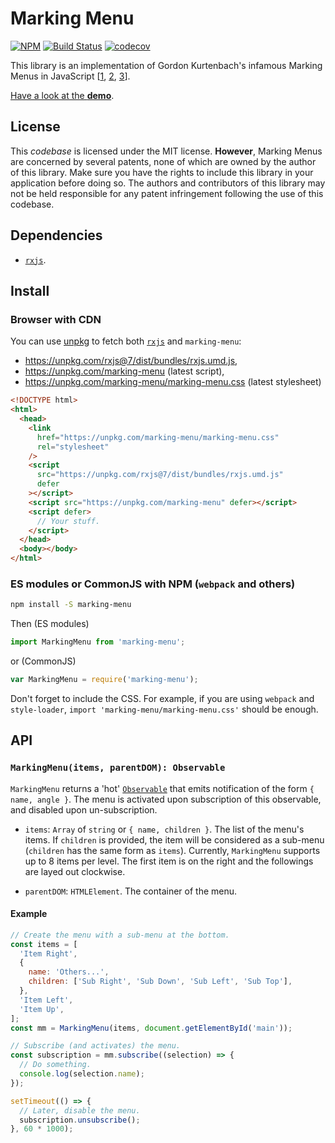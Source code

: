 # Marking Menu

[![NPM](https://img.shields.io/npm/v/marking-menu.svg)](https://www.npmjs.com/package/marking-menu)
[![Build Status](https://travis-ci.org/QuentinRoy/Marking-Menu.svg?branch=master)](https://travis-ci.org/QuentinRoy/Marking-Menu)
[![codecov](https://img.shields.io/codecov/c/github/QuentinRoy/Marking-Menu.svg)](https://codecov.io/gh/QuentinRoy/Marking-Menu)

This library is an implementation of Gordon Kurtenbach's infamous Marking Menus in JavaScript [[1](https://doi.org/10.1145/120782.120797), [2](http://doi.acm.org/10.1145/169059.169426), [3](http://doi.acm.org/10.1145/191666.191759)].

[Have a look at the **demo**](quentinroy.github.io/marking-menu/).

## License

This _codebase_ is licensed under the MIT license.
**However**, Marking Menus are concerned by several patents, none of which are owned by the author of this library.
Make sure you have the rights to include this library in your application before doing so.
The authors and contributors of this library may not be held responsible for any patent infringement following the use of this codebase.

## Dependencies

- [`rxjs`](http://reactivex.io/rxjs/).

## Install

### Browser with CDN

You can use [unpkg](https://unpkg.com) to fetch both [`rxjs`](http://reactivex.io/rxjs/) and `marking-menu`:

- https://unpkg.com/rxjs@7/dist/bundles/rxjs.umd.js,
- https://unpkg.com/marking-menu (latest script),
- https://unpkg.com/marking-menu/marking-menu.css (latest stylesheet)

```html
<!DOCTYPE html>
<html>
  <head>
    <link
      href="https://unpkg.com/marking-menu/marking-menu.css"
      rel="stylesheet"
    />
    <script
      src="https://unpkg.com/rxjs@7/dist/bundles/rxjs.umd.js"
      defer
    ></script>
    <script src="https://unpkg.com/marking-menu" defer></script>
    <script defer>
      // Your stuff.
    </script>
  </head>
  <body></body>
</html>
```

### ES modules or CommonJS with NPM (`webpack` and others)

```sh
npm install -S marking-menu
```

Then (ES modules)

```js
import MarkingMenu from 'marking-menu';
```

or (CommonJS)

```js
var MarkingMenu = require('marking-menu');
```

Don't forget to include the CSS.
For example, if you are using `webpack` and `style-loader`, `import 'marking-menu/marking-menu.css'` should be enough.

## API

### `MarkingMenu(items, parentDOM): Observable`

`MarkingMenu` returns a 'hot' [`Observable`](https://github.com/tc39/proposal-observable) that emits notification of the form `{ name, angle }`. The menu is activated upon subscription of this observable, and disabled upon un-subscription.

- `items`: `Array` of `string` or `{ name, children }`. The list of the menu's items. If `children` is provided, the item will be considered as a sub-menu (`children` has the same form as `items`). Currently, `MarkingMenu` supports up to 8 items per level. The first item is on the right and the followings are layed out clockwise.

- `parentDOM`: `HTMLElement`. The container of the menu.

#### Example

```js
// Create the menu with a sub-menu at the bottom.
const items = [
  'Item Right',
  {
    name: 'Others...',
    children: ['Sub Right', 'Sub Down', 'Sub Left', 'Sub Top'],
  },
  'Item Left',
  'Item Up',
];
const mm = MarkingMenu(items, document.getElementById('main'));

// Subscribe (and activates) the menu.
const subscription = mm.subscribe((selection) => {
  // Do something.
  console.log(selection.name);
});

setTimeout(() => {
  // Later, disable the menu.
  subscription.unsubscribe();
}, 60 * 1000);
```
